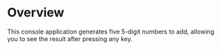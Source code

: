 # Overview

This console application generates five 5-digit numbers to add, allowing you to see the result after pressing any key.
